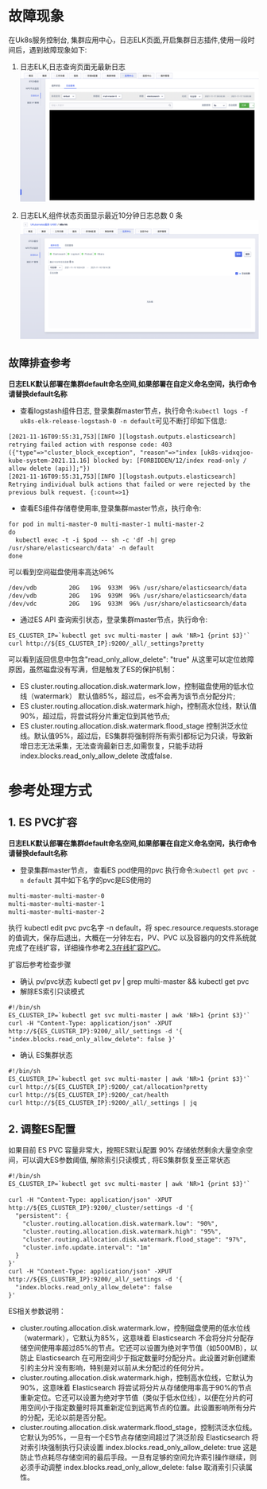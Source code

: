 # 故障现象

在Uk8s服务控制台, 集群应用中心，日志ELK页面,开启集群日志插件,使用一段时间后，遇到故障现象如下:
1. 日志ELK,日志查询页面无最新日志
![](./images/log/plugin_ELK_problem_search_empty.png)

2. 日志ELK,组件状态页面显示最近10分钟日志总数 0 条
![](./images/log/plugin_ELK_problem_zero_items.png)
 
## 故障排查参考

**日志ELK默认部署在集群default命名空间,如果部署在自定义命名空间，执行命令请替换default名称**
 
* 查看logstash组件日志, 登录集群master节点，执行命令:`kubectl logs -f uk8s-elk-release-logstash-0 -n default`可见不断打印如下信息:
```
[2021-11-16T09:55:31,753][INFO ][logstash.outputs.elasticsearch] retrying failed action with response code: 403 ({"type"=>"cluster_block_exception", "reason"=>"index [uk8s-vidxqjoo-kube-system-2021.11.16] blocked by: [FORBIDDEN/12/index read-only / allow delete (api)];"})
[2021-11-16T09:55:31,753][INFO ][logstash.outputs.elasticsearch] Retrying individual bulk actions that failed or were rejected by the previous bulk request. {:count=>1}
```
* 查看ES组件存储卷使用率,登录集群master节点，执行命令: 
```
for pod in multi-master-0 multi-master-1 multi-master-2
do
  kubectl exec -t -i $pod -- sh -c 'df -h| grep /usr/share/elasticsearch/data' -n default
done
```
可以看到空间磁盘使用率高达96%
```
/dev/vdb         20G   19G  933M  96% /usr/share/elasticsearch/data
/dev/vdb         20G   19G  939M  96% /usr/share/elasticsearch/data
/dev/vdc         20G   19G  933M  96% /usr/share/elasticsearch/data
```
* 通过ES API 查询索引状态，登录集群master节点，执行命令:
```
ES_CLUSTER_IP=`kubectl get svc multi-master | awk 'NR>1 {print $3}'`
curl http://${ES_CLUSTER_IP}:9200/_all/_settings?pretty
```
可以看到返回信息中包含"read_only_allow_delete": "true" 从这里可以定位故障原因，虽然磁盘没有写满，但是触发了ES的保护机制：

- ES cluster.routing.allocation.disk.watermark.low，控制磁盘使用的低水位线（watermark） 默认值85%，超过后，es不会再为该节点分配分片;
- ES cluster.routing.allocation.disk.watermark.high，控制高水位线，默认值90%，超过后，将尝试将分片重定位到其他节点;
- ES cluster.routing.allocation.disk.watermark.flood_stage 控制洪泛水位线。默认值95%，超过后，ES集群将强制将所有索引都标记为只读，导致新增日志无法采集，无法查询最新日志,如需恢复，只能手动将 index.blocks.read_only_allow_delete 改成false.


# 参考处理方式

## 1. ES PVC扩容

**日志ELK默认部署在集群default命名空间,如果部署在自定义命名空间，执行命令请替换default名称**

* 登录集群master节点， 查看ES pod使用的pvc 执行命令:`kubectl get pvc -n default` 其中如下名字的pvc是ES使用的
```
multi-master-multi-master-0
multi-master-multi-master-1
multi-master-multi-master-2
```
执行 kubectl edit pvc pvc名字 -n default，将 spec.resource.requests.storage 的值调大，保存后退出，大概在一分钟左右，PV、PVC 以及容器内的文件系统就完成了在线扩容，详细操作参考[2.3在线扩容PVC](/uk8s/volume/expandvolume)。

扩容后参考检查步骤

* 确认 pv/pvc状态 kubectl get pv | grep multi-master && kubectl get pvc
* 解除ES索引只读模式
```
#!/bin/sh
ES_CLUSTER_IP=`kubectl get svc multi-master | awk 'NR>1 {print $3}'`
curl -H "Content-Type: application/json" -XPUT http://${ES_CLUSTER_IP}:9200/_all/_settings -d '{ "index.blocks.read_only_allow_delete": false }'
```
* 确认 ES集群状态

```
#!/bin/sh
ES_CLUSTER_IP=`kubectl get svc multi-master | awk 'NR>1 {print $3}'` 
curl http://${ES_CLUSTER_IP}:9200/_cat/allocation?pretty
curl http://${ES_CLUSTER_IP}:9200/_cat/health
curl http://${ES_CLUSTER_IP}:9200/_all/_settings | jq
```

## 2. 调整ES配置 

如果目前 ES PVC 容量非常大，按照ES默认配置 90% 存储依然剩余大量空余空间，可以调大ES参数阈值, 解除索引只读模式 , 将ES集群恢复至正常状态

```
#!/bin/sh
ES_CLUSTER_IP=`kubectl get svc multi-master | awk 'NR>1 {print $3}'`

curl -H "Content-Type: application/json" -XPUT http://${ES_CLUSTER_IP}:9200/_cluster/settings -d '{
  "persistent": {
    "cluster.routing.allocation.disk.watermark.low": "90%",
    "cluster.routing.allocation.disk.watermark.high": "95%",
    "cluster.routing.allocation.disk.watermark.flood_stage": "97%",
    "cluster.info.update.interval": "1m"
  }
}'
curl -H "Content-Type: application/json" -XPUT http://${ES_CLUSTER_IP}:9200/_all/_settings -d '{ 
  "index.blocks.read_only_allow_delete": false
}'
```
ES相关参数说明：

* cluster.routing.allocation.disk.watermark.low，控制磁盘使用的低水位线（watermark），它默认为85%，这意味着 Elasticsearch 不会将分片分配存储空间使用率超过85%的节点。它还可以设置为绝对字节值（如500MB），以防止 Elasticsearch 在可用空间少于指定数量时分配分片。此设置对新创建索引的主分片没有影响，特别是对以前从未分配过的任何分片。 
* cluster.routing.allocation.disk.watermark.high，控制高水位线，它默认为90%，这意味着 Elasticsearch 将尝试将分片从存储使用率高于90%的节点重新定位。它还可以设置为绝对字节值（类似于低水位线），以便在分片的可用空间小于指定数量时将其重新定位到远离节点的位置。此设置影响所有分片的分配，无论以前是否分配。
* cluster.routing.allocation.disk.watermark.flood_stage，控制洪泛水位线。它默认为95%，一旦有一个ES节点存储空间超过了洪泛阶段 Elasticsearch 将对索引块强制执行只读设置 index.blocks.read_only_allow_delete: true 这是防止节点耗尽存储空间的最后手段。一旦有足够的空间允许索引操作继续，则必须手动调整 index.blocks.read_only_allow_delete: false 取消索引只读属性。
